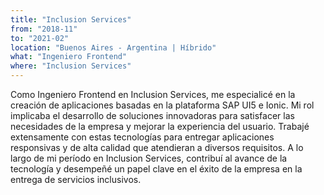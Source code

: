 ```yaml
---
title: "Inclusion Services"
from: "2018-11"
to: "2021-02"
location: "Buenos Aires - Argentina | Híbrido"
what: "Ingeniero Frontend"
where: "Inclusion Services"
---
```


Como Ingeniero Frontend en Inclusion Services, me especialicé en la creación de aplicaciones basadas en la plataforma SAP UI5 e Ionic. Mi rol implicaba el desarrollo de soluciones innovadoras para satisfacer las necesidades de la empresa y mejorar la experiencia del usuario. Trabajé extensamente con estas tecnologías para entregar aplicaciones responsivas y de alta calidad que atendieran a diversos requisitos. A lo largo de mi período en Inclusion Services, contribuí al avance de la tecnología y desempeñé un papel clave en el éxito de la empresa en la entrega de servicios inclusivos.

